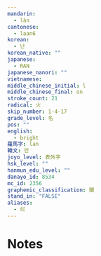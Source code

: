 ```yaml
---
mandarin:
  - làn
cantonese:
  - laan6
korean:
  - 난
korean_native: ""
japanese:
  - RAN
japanese_nanori: ""
vietnamese:
middle_chinese_initial: l
middle_chinese_final: ɑn
stroke_count: 21
radical: 火
skip_number: 1-4-17
grade_level: 名
pos: ""
english:
  - bright
羅馬字: lan
韓文: 란
joyo_level: 表外字
hsk_level: ""
hanmun_edu_level: ""
danayo_id: 8534
mc_id: 2356
graphemic_classification: 䦨
stand_in: "FALSE"
aliases:
  - 烂
---
```


# Notes
